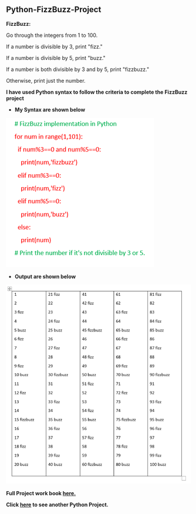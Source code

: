## Python-FizzBuzz-Project

**FizzBuzz:**

Go through the integers from 1 to 100.

If a number is divisible by 3, print "fizz."

If a number is divisible by 5, print "buzz."

If a number is both divisible by 3 and by 5, print "fizzbuzz."

Otherwise, print just the number.

**I have used Python syntax to follow the criteria to complete the FizzBuzz project** 

* **My Syntax are shown below**

![alt text](Python_Image/Pythonfizz1.png)

* **Output are shown below**

![alt text](Python_Image/Pythonfizz2.png)


**Full Project work book [here.](https://drive.google.com/file/d/1EfY1SRuvoq-_E8yLLLe7TAMSPyAzq7D6/view?usp=drive_link)**

**Click [here](https://github.com/Alamin-analyser/Python-GDP-Project) to see another Python Project.**
